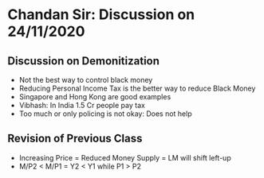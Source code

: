 # Chandan Sir: Discussion on 24/11/2020

## Discussion on Demonitization
- Not the best way to control black money
- Reducing Personal Income Tax is the better way to reduce Black Money
- Singapore and Hong Kong are good examples
- Vibhash: In India 1.5 Cr people pay tax
- Too much or only policing is not okay: Does not help

## Revision of Previous Class
- Increasing Price = Reduced Money Supply = LM will shift left-up
- M/P2 < M/P1 = Y2 < Y1 while P1 > P2
<img src="">